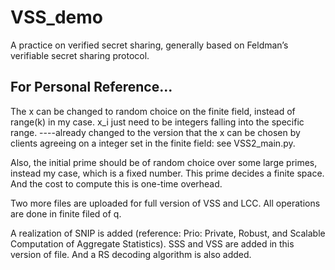 # VSS_demo
A practice on verified secret sharing, generally based on Feldman’s verifiable secret sharing protocol.
## For Personal Reference...

The x can be changed to random choice on the finite field, instead of range(k) in my case. x_i just need to be integers falling into the specific range.
----already changed to the version that the x can be chosen by clients agreeing on a integer set in the finite field: see VSS2_main.py.

Also, the initial prime should be of random choice over some large primes, instead my case, which is a fixed number. This prime decides a finite space. And the cost to compute this is one-time overhead.

Two more files are uploaded for full version of VSS and LCC. All operations are done in finite filed of q. 

A realization of SNIP is added (reference: Prio: Private, Robust, and Scalable Computation of Aggregate Statistics). SSS and VSS are added in this version of file. And a RS decoding algorithm is also added. 
